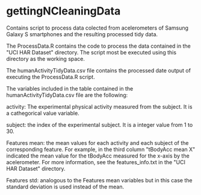 # gettingNCleaningData

Contains script to process data colected from acelerometers of Samsung Galaxy S smartphones 
and the resulting processed tidy data.

The ProcessData.R contains the code to process the data contained in the "UCI HAR Dataset" 
directory. The script most be executed using this directory as the working space.

The humanActivityTidyData.csv file contains the processed date output of executing
the ProcessData.R script.

The variables included in the table contained in the humanActivityTidyData.csv file are the
following:

activity: The experimental physical activity measured from the subject. It is a cathegorical
value variable.

subject: the index of the experimental subject. It is a integer value from 1 to 30.

Features mean: the mean values for each activity and each subject of the corresponding feature.
For example, in the third column "tBodyAcc mean X" indicated the mean value for the tBodyAcc
measured for the x-axis by the acelerometer. For more information, see the features_info.txt
in the "UCI HAR Dataset" directory.

Features std: analogous to the Features mean variables but in this case the standard deviation
is used instead of the mean.




